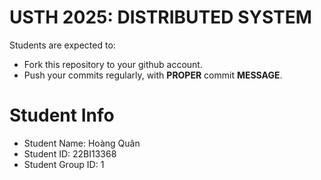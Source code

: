 USTH 2025: DISTRIBUTED SYSTEM
=====================================================

Students are expected to:
* Fork this repository to your github account.
* Push your commits regularly, with **PROPER** commit **MESSAGE**.


Student Info
=========================

* Student Name: Hoàng Quân
* Student ID: 22BI13368
* Student Group ID: 1
